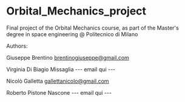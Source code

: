 # Orbital_Mechanics_project

Final project of the Orbital Mechanics course, as part of the Master's degree in space engineering @ Politecnico di Milano

Authors:

Giuseppe Brentino
brentinogiuseppe@gmail.com

Virginia Di Biagio Missaglia
--- email qui ---

Nicolò Galletta
gallettanicolo@gmail.com

Roberto Pistone Nascone
--- email qui ---
